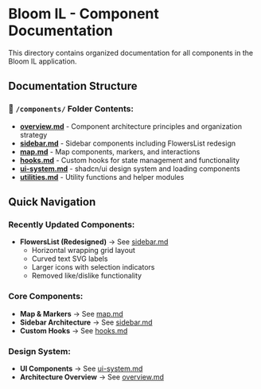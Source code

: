 # Bloom IL - Component Documentation

This directory contains organized documentation for all components in the Bloom IL application.

## Documentation Structure

### 📁 `/components/` Folder Contents:

- **[overview.md](./components/overview.md)** - Component architecture principles and organization strategy
- **[sidebar.md](./components/sidebar.md)** - Sidebar components including FlowersList redesign
- **[map.md](./components/map.md)** - Map components, markers, and interactions
- **[hooks.md](./components/hooks.md)** - Custom hooks for state management and functionality
- **[ui-system.md](./components/ui-system.md)** - shadcn/ui design system and loading components
- **[utilities.md](./components/utilities.md)** - Utility functions and helper modules

## Quick Navigation

### Recently Updated Components:
- **FlowersList (Redesigned)** → See [sidebar.md](./components/sidebar.md#flowerslist-component-redesigned)
  - Horizontal wrapping grid layout
  - Curved text SVG labels
  - Larger icons with selection indicators
  - Removed like/dislike functionality

### Core Components:
- **Map & Markers** → See [map.md](./components/map.md)
- **Sidebar Architecture** → See [sidebar.md](./components/sidebar.md)
- **Custom Hooks** → See [hooks.md](./components/hooks.md)

### Design System:
- **UI Components** → See [ui-system.md](./components/ui-system.md)
- **Architecture Overview** → See [overview.md](./components/overview.md)